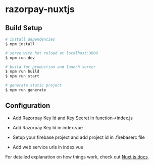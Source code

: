 # razorpay-nuxtjs

## Build Setup

```bash
# install dependencies
$ npm install

# serve with hot reload at localhost:3000
$ npm run dev

# build for production and launch server
$ npm run build
$ npm run start

# generate static project
$ npm run generate
```

## Configuration

- Add Razorpay Key Id and Key Secret in function->index.js

- Add Razorpay Key Id in index.vue

- Setup your firebase project and add project id in .firebaserc file

- Add web service urls in index.vue

For detailed explanation on how things work, check out [Nuxt.js docs](https://nuxtjs.org).
